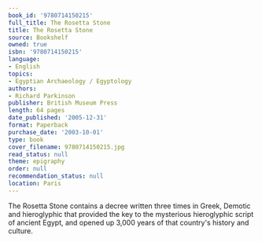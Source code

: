 ```yaml
---
book_id: '9780714150215'
full_title: The Rosetta Stone
title: The Rosetta Stone
source: Bookshelf
owned: true
isbn: '9780714150215'
language:
- English
topics:
- Egyptian Archaeology / Egyptology
authors:
- Richard Parkinson
publisher: British Museum Press
length: 64 pages
date_published: '2005-12-31'
format: Paperback
purchase_date: '2003-10-01'
type: book
cover_filename: 9780714150215.jpg
read_status: null
theme: epigraphy
order: null
recommendation_status: null
location: Paris
---
```

The Rosetta Stone contains a decree written three times in Greek, Demotic and hieroglyphic that provided the key to the mysterious hieroglyphic script of ancient Egypt, and opened up 3,000 years of that country's history and culture.

